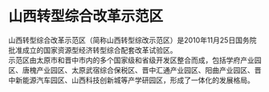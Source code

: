 # 山西转型综合改革示范区  

山西转型综合改革示范区（简称山西转型综改示范区）是2010年11月25日国务院批准成立的国家资源型经济转型综合配套改革试验区。  
示范区由太原市和晋中市内的多个国家级和省级开发区整合而成，包括学府产业园区、唐槐产业园区、太原武宿综合保税区、晋中汇通产业园区、阳曲产业园区、晋中新能源汽车园区、山西科技创新城等产学研园区，形成了一体化的发展格局。  